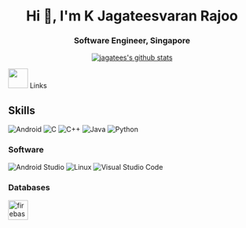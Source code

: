 <h1 align="center">Hi 👋, I'm K Jagateesvaran Rajoo</h1>
<h3 align="center">Software Engineer, Singapore</h3>

<p align="center">
  <a href="https://github.com/edisonlee55"><img src="https://github-readme-stats.vercel.app/api?username=jagatees&hide_border=true&show_icons=true" alt="jagatees's github stats"></a>
</p>
<img height="40" src="https://raw.githubusercontent.com/innng/innng/master/assets/kyubey.gif"/> Links


## Skills

![Android](https://img.shields.io/badge/Android-3DDC84?logo=android&logoColor=white&style=for-the-badge)
![C](https://img.shields.io/badge/C-A8B9CC?logo=c&logoColor=white&style=for-the-badge)
![C++](https://img.shields.io/badge/C++-00599C?logo=cplusplus&logoColor=white&style=for-the-badge)
![Java](https://img.shields.io/badge/Java-F8981D?logo=java&logoColor=white&style=for-the-badge)
![Python](https://img.shields.io/badge/Python-3776AB?logo=python&logoColor=white&style=for-the-badge)


### Software

![Android Studio](https://img.shields.io/badge/Android%20Studio-3DDC84?logo=androidstudio&logoColor=white&style=for-the-badge)
![Linux](https://img.shields.io/badge/Linux-FCC624?logo=Linux&logoColor=black&style=for-the-badge)
![Visual Studio Code](https://img.shields.io/badge/VSCode-007ACC?logo=visualstudiocode&logoColor=white&style=for-the-badge)




<h3 align="left">Databases</h3>
<p align="left">
  <a href="https://firebase.google.com/" target="_blank">
    <img src="https://www.vectorlogo.zone/logos/firebase/firebase-icon.svg" alt="firebase" width="40" height="40"/>
  </a>
</p>

